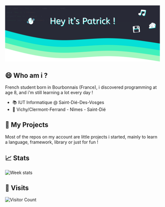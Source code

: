![Header: "Hey it's Patrick !"](https://raw.githubusercontent.com/ifndev/ifndev/master/header2.png)

## 😄 Who am i ?
French student born in Bourbonnais (France), i discovered programming at age 8, and i'm still learning a lot every day !


* 📚 IUT Informatique @ Saint-Dié-Des-Vosges
* 📍 Vichy/Clermont-Ferrand - Nîmes - Saint-Dié

## 💽 My Projects
Most of the repos on my account are little projects i started, mainly to learn a language, framework, library or just for fun !

## 📈 Stats

![Week stats](https://github-readme-stats.vercel.app/api/wakatime?username=ifndev&layout=compact)

## 👀 Visits
![Visitor Count](https://profile-counter.glitch.me/ifndev/count.svg)

